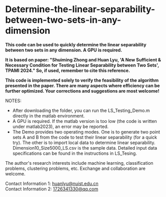 # Determine-the-linear-separability-between-two-sets-in-any-dimension

**This code can be used to quickly determine the linear separability between two sets in any dimension. A GPU is required.**

**It is based on paper: "Shuiming Zhong and Huan Lyu, 'A New Sufficient & Necessary Condition for Testing Linear Separability between Two Sets', TPAMI 2024."
So, if used, remember to cite this reference.**

**This code is implemented solely to verify the feasibility of the algorithm presented in the paper. 
There are many aspects where efficiency can be further optimized. Your corrections and suggestions are most welcome!**

NOTES:
  - After downloading the folder, you can run the LS_Testing_Demo.m directly in the matlab environment. 
  - A GPU is required. If the matlab version is too low (the code is written under matlab2023), an error may be reported.
  - The Demo provides two operating modes. One is to generate two point sets A and B from the code to test their linear separability (for a quick try). The other is to import local data to determine linear separability. Dimension10_Size5000_LS.csv is the sample data. Detailed input data specifications can be found in the instructions in LS_Tesing.


The author's research interests include machine learning, classification problems, clustering problems, etc. Exchange and collaboration are welcome.

Contact Information 1: huanlyu@nuist.edu.cn    
Contact Information 2: 1726341330@qq.com






